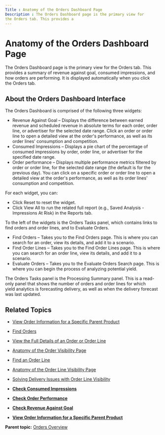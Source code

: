 ```yaml
---
Title : Anatomy of the Orders Dashboard Page
Description : The Orders Dashboard page is the primary view for
the Orders tab. This provides a
---
```



# Anatomy of the Orders Dashboard Page



The Orders Dashboard page is the primary view for
the Orders tab. This provides a
summary of revenue against goal, consumed impressions, and how orders
are performing. It is displayed automatically when you click
the Orders tab.

<div id="ID-00001e89__section_ewf_jfw_mwb" >

## About the Orders Dashboard Interface

The Orders Dashboard is comprised of the following three widgets:

- Revenue Against Goal – Displays the difference between earned revenue
  and scheduled revenue in absolute terms for each order, order line, or
  advertiser for the selected date range. Click an order or order line
  to open a detailed view at the order's performance, as well as its
  order lines' consumption and competition.
- Consumed Impressions – Displays a pie chart of the percentage of
  consumed impressions by order, order line, or advertiser for the
  specified date range.
- Order performance – Displays multiple performance metrics filtered by
  order or order line, for the selected date range (the default is for
  the previous day). You can click on a specific order or order line to
  open a detailed view at the order's performance, as well as its order
  lines' consumption and competition.

For each widget, you can:

- Click Reset to reset the widget.
- Click View All to run the related
  full report (e.g., Saved Analysis - Impressions At Risk) in
  the Reports tab.

To the left of the widgets is the Orders Tasks panel, which contains
links to find orders and order lines, and to Evaluate Orders.

- Find Orders – Takes you to the Find Orders page. This is where you can
  search for an order, view its details, and add it to a scenario.
- Find Order Lines – Takes you to the Find Order Lines page. This is
  where you can search for an order line, view its details, and add it
  to a scenario.
- Evaluate Orders – Takes you to the Evaluate Orders Search page. This
  is where you can begin the process of analyzing potential yield.

The Orders Tasks panel is the Processing Summary panel. This is a
read-only panel that shows the number of orders and order lines for
which yield analytics is forecasting delivery, as well as when the
delivery forecast was last updated.



<div id="ID-00001e89__section_uwf_jfw_mwb" >

## Related Topics



<div id="ID-00001e89__section_iwf_jfw_mwb" >

- <a href="view-order-information-for-a-specific-parent-product.html"
  class="xref">View Order Information for a Specific Parent Product</a>
- <a href="find-orders.html" class="xref">Find Orders</a>
- <a href="view-the-full-details-of-an-order-or-order-line.html"
  class="xref">View the Full Details of an Order or Order Line</a>
- <a href="anatomy-of-the-order-visibility-page.html" class="xref">Anatomy
  of the Order Visibility Page</a>
- <a href="find-an-order-line.html" class="xref">Find an Order Line</a>
- <a href="anatomy-of-the-order-line-visibility-page.html"
  class="xref">Anatomy of the Order Line Visibility Page</a>
- <a href="solving-delivery-issues-with-order-line-visibility.html"
  class="xref">Solving Delivery Issues with Order Line Visibility</a>  
    





- **[Check Consumed
  Impressions](../topics/check-consumed-impressions.html)**  
- **[Check Order
  Performance](../topics/check-order-performance.html)**  
- **[Check Revenue Against
  Goal](../topics/check-revenue-against-goal.html)**  
- **[View Order Information for a Specific Parent
  Product](../topics/view-order-information-for-a-specific-parent-product.html)**  

<div class="familylinks">

<div class="parentlink">

**Parent topic:**
<a href="../topics/orders-overview.html" class="link">Orders
Overview</a>






